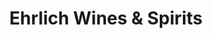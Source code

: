 ---
title: "Ehrlich Wines & Spirits"
url: /new-york/ehrlich-wines-und-spirits/
shop: Spirituosen
---